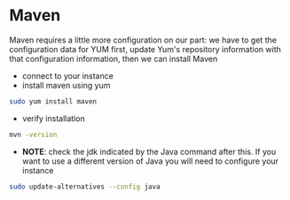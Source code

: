 # Maven
Maven requires a little more configuration on our part: we have to get the configuration data for YUM first, update Yum's repository information with that configuration information, then we can install Maven
- connect to your instance
- install maven using yum
```bash
sudo yum install maven
```
- verify installation
```bash
mvn -version
```
- **NOTE**: check the jdk indicated by the Java command after this. If you want to use a different version of Java you will need to configure your instance
```bash
sudo update-alternatives --config java
```